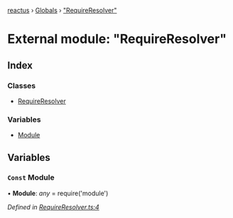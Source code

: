 [reactus](../README.md) › [Globals](../globals.md) › ["RequireResolver"](_requireresolver_.md)

# External module: "RequireResolver"

## Index

### Classes

* [RequireResolver](../classes/_requireresolver_.requireresolver.md)

### Variables

* [Module](_requireresolver_.md#const-module)

## Variables

### `Const` Module

• **Module**: *any* =  require('module')

*Defined in [RequireResolver.ts:4](https://github.com/Openovate/reactus/blob/519cdb0/src/RequireResolver.ts#L4)*
